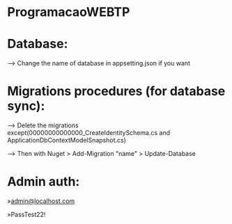 # ProgramacaoWEBTP

# Database:
--> Change the name of database in appsetting.json if you want

# Migrations procedures (for database sync):
--> Delete the migrations except(00000000000000_CreateIdentitySchema.cs and ApplicationDbContextModelSnapshot.cs)

--> Then with Nuget > Add-Migration "name" > Update-Database

# Admin auth:

»admin@localhost.com

»PassTest22!
